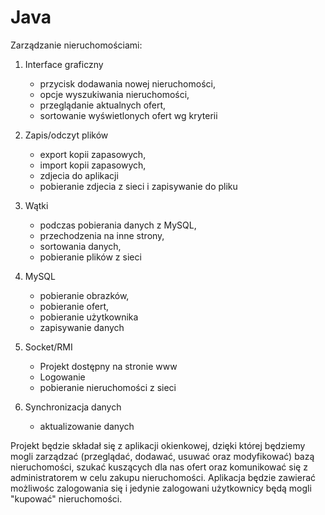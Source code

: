 Java
====
Zarządzanie nieruchomościami:

1.	Interface graficzny
	- przycisk dodawania nowej nieruchomości,
	- opcje wyszukiwania nieruchomości,
	- przeglądanie aktualnych ofert,
	- sortowanie wyświetlonych ofert wg kryterii

2.	Zapis/odczyt plików
	- export kopii zapasowych,
	- import kopii zapasowych,
	- zdjecia do aplikacji
	- pobieranie zdjecia z sieci i zapisywanie do pliku

3.	Wątki
	- podczas pobierania danych z MySQL,
	- przechodzenia na inne strony,
	- sortowania danych,
	- pobieranie plików z sieci

4.	MySQL
	- pobieranie obrazków,
	- pobieranie ofert,
	- pobieranie użytkownika
	- zapisywanie danych

5. 	Socket/RMI
	- Projekt dostępny na stronie www
	- Logowanie
	- pobieranie nieruchomości z sieci

6.	Synchronizacja danych
	- aktualizowanie danych


Projekt będzie składał się z aplikacji okienkowej, dzięki której będziemy mogli zarządzać (przeglądać, dodawać, usuwać oraz modyfikować) bazą nieruchomości, szukać kuszących dla nas ofert oraz komunikować się z administratorem w celu zakupu nieruchomości. Aplikacja będzie zawierać możliwośc zalogowania się i jedynie zalogowani użytkownicy będą mogli "kupować" nieruchomości. 
